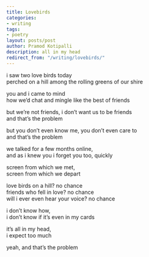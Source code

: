 ```yaml
---
title: Lovebirds
categories:
- writing
tags:
- poetry
layout: posts/post
author: Pramod Kotipalli
description: all in my head
redirect_from: "/writing/lovebirds/"
---
```


i saw two love birds today  
perched on a hill among the rolling greens of our shire  

you and i came to mind  
how we’d chat and mingle like the best of friends  

but we’re not friends, i don’t want us to be friends  
and that’s the problem  

but you don’t even know me, you don’t even care to  
and that’s the problem

we talked for a few months online,  
and as i knew you i forget you too, quickly

screen from which we met,  
screen from which we depart

love birds on a hill? no chance  
friends who fell in love? no chance  
will i ever even hear your voice? no chance  

i don’t know how,  
i don’t know if it’s even in my cards  

it’s all in my head,  
i expect too much	 

yeah, and that’s the problem  
